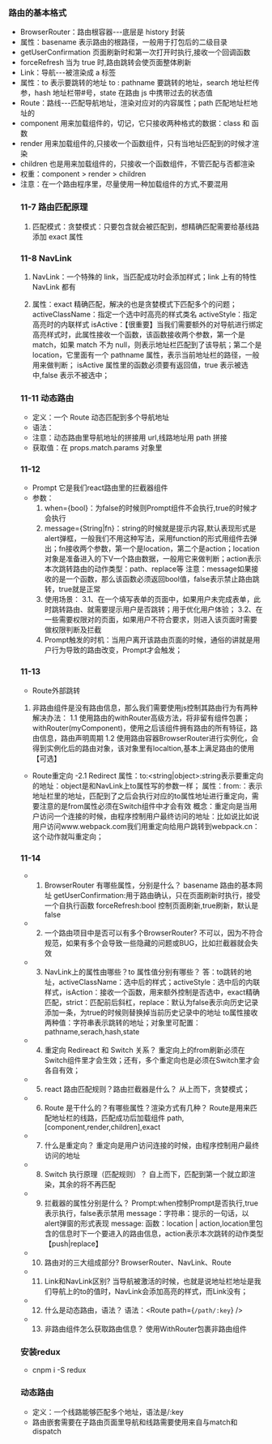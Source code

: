 ### 路由的基本格式

- BrowserRouter：路由根容器---底层是 history 封装
- 属性：basename 表示路由的根路径，一般用于打包后的二级目录
- getUserConfirmation 页面刷新时和第一次打开时执行,接收一个回调函数
- forceRefresh 当为 true 时,路由跳转会使页面整体刷新
- Link：导航---被渲染成 a 标签
- 属性：to <string> 表示要跳转的地址
  to <object> : pathname 要跳转的地址，search 地址栏传参，hash 地址栏带#号，state 在路由 js 中携带过去的状态值
- Route：路线---匹配导航地址，渲染对应对的内容属性；path 匹配地址栏地址的
- component 用来加载组件的，切记，它只接收两种格式的数据：class 和 函数
- render 用来加载组件的,只接收一个函数组件，只有当地址匹配到的时候才渲染
- children 也是用来加载组件的，只接收一个函数组件，不管匹配与否都渲染
- 权重：component > render > children
- 注意：在一个路由程序里，尽量使用一种加载组件的方式,不要混用

### 11-7 路由匹配原理

1. 匹配模式：贪婪模式：只要包含就会被匹配到，想精确匹配需要给基线路添加 exact 属性

### 11-8 NavLink

1. NavLink：一个特殊的 link，当匹配成功时会添加样式；link 上有的特性 NavLink 都有

2. 属性：exact 精确匹配，解决的也是贪婪模式下匹配多个的问题；
   activeClassName：指定一个选中时高亮的样式类名
   activeStyle：指定高亮时的内联样式
   isActive：【很重要】当我们需要额外的对导航进行绑定高亮样式时，此属性接收一个函数，该函数接收两个参数，第一个是 match，如果 match 不为 null，则表示地址栏匹配到了该导航；第二个是 location，它里面有一个 pathname 属性，表示当前地址栏的路径，一般用来做判断；
   isActive 属性里的函数必须要有返回值，true 表示被选中,false 表示不被选中；

### 11-11 动态路由

- 定义：一个 Route 动态匹配到多个导航地址
- 语法：<Route path='/path/:id'>
- 注意：动态路由里导航地址的拼接用 url,线路地址用 path 拼接
- 获取值：在 props.match.params 对象里


### 11-12
- Prompt 它是我们react路由里的拦截器组件
- 参数：
  1. when={bool}：为false的时候则Prompt组件不会执行,true的时候才会执行
  2. message={String|fn}：string的时候就是提示内容,默认表现形式是alert弹框，一般我们不用这种写法，采用function的形式用组件去弹出；fn接收两个参数，第一个是location，第二个是action；location对象是准备进入的下V一个路由数据，一般用它来做判断；action表示本次跳转路由的动作类型：path、replace等
  注意：message如果接收的是一个函数，那么该函数必须返回bool值，false表示禁止路由跳转，true就是正常
  3. 使用场景：
    3.1、在一个填写表单的页面中，如果用户未完成表单，此时跳转路由、就需要提示用户是否跳转；用于优化用户体验；
    3.2、在一些需要权限对的页面，如果用户不符合要求，则进入该页面时需要做权限判断及拦截
  4. Prompt触发的时机：当用户离开该路由页面的时候，通俗的讲就是用户行为导致的路由改变，Prompt才会触发；


### 11-13
  - Route外部跳转
  1. 非路由组件是没有路由信息，那么我们需要使用js控制其路由行为有两种解决办法：
    1.1 使用路由的withRouter高级方法，将非留有组件包裹；withRouter(myComponent)，使用之后该组件拥有路由的所有特征，路由信息，路由声明周期
    1.2 使用路由容器BrowserRouter进行实例化，会得到实例化后的路由对象，该对象里有localtion,基本上满足路由的使用【可选】
  - Route重定向 
  -2.1 Redirect
    属性：to:<string|object>:string表示要重定向的地址：object是和NavLink上to属性写的参数一样；
    属性：from:<string>：表示地址栏里的地址，匹配到了之后会执行对应的to属性地址进行重定向，需要注意的是from属性必须在Switch组件中才会有效
    概念：重定向是当用户访问一个连接的时候，由程序控制用户最终访问的地址：比如说比如说用户访问www.webpack.com我们用重定向给用户跳转到webpack.cn：这个动作就叫重定向；

### 11-14
  - 1. BrowserRouter 有哪些属性，分别是什么？
      basename 路由的基本网址
      getUserConfirmation:用于路由确认，只在页面刷新时执行，接受一个自执行函数
      forceRefresh:bool 控制页面刷新,true刷新，默认是false
  - 2. 一个路由项目中是否可以有多个BrowserRouter?
      不可以，因为不符合规范，如果有多个会导致一些隐藏的问题或BUG，比如拦截器就会失效
  - 3. NavLink上的属性由哪些？to 属性值分别有哪些？
      答：to跳转的地址，activeClassName：选中后的样式；activeStyle：选中后的内联样式，isAction：接收一个函数，用来额外控制是否选中，exact精确匹配，strict：匹配前后斜杠，replace：默认为false表示向历史记录添加一条，为true的时候则替换掉当前历史记录中的地址
      to属性接收两种值：字符串表示跳转的地址；对象里可配置：pathname,serach,hash,state
  - 4. 重定向 Redireact 和 Switch 关系？
      重定向上的from刷新必须在Switch组件里才会生效；还有，多个重定向也是必须在Switch里才会各自有效；
  - 5. react 路由匹配规则？路由拦截器是什么？
      从上而下，贪婪模式；<Prompt>
  - 6. Route 是干什么的？有哪些属性？渲染方式有几种？
      Route是用来匹配地址栏的线路，匹配成功后加载组件
      path,[component,render,children],exact
  - 7. 什么是重定向？
      重定向是用户访问连接的时候，由程序控制用户最终访问的地址
  - 8. Switch 执行原理（匹配规则）？
      自上而下，匹配到第一个就立即渲染，其余的将不再匹配
  - 9. 拦截器的属性分别是什么？
      Prompt:when控制Prompt是否执行,true表示执行，false表示禁用
      message：字符串：提示的一句话，以alert弹窗的形式表现
      message: 函数：location | action,location里包含的信息时下一个要进入的路由信息，action表示本次跳转的动作类型【push|replace】
  - 10. 路由对的三大组成部分?
      BrowserRouter、NavLink、Route
  - 11. Link和NavLink区别?
      当导航被激活的时候，也就是说地址栏地址是我们导航上的to的值时，NavLink会添加高亮的样式，而Link没有；
  - 12. 什么是动态路由，语法？
      语法：<Route path={`/path/:key`} />
  - 13. 非路由组件怎么获取路由信息？
      使用WithRouter包裹非路由组件

### 安装redux
- cnpm i -S redux

### 动态路由
- 定义：一个线路能够匹配多个地址，语法是/:key
- 路由嵌套需要在子路由页面里导航和线路需要使用来自与match和dispatch